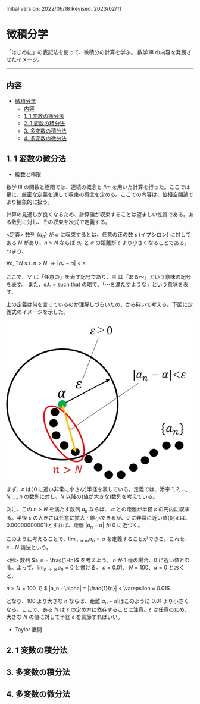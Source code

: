 Initial version: 2022/06/18
Revised: 2023/02/11

# 微積分学

「はじめに」の表記法を使って、微積分の計算を学ぶ。
数学 Ⅲ の内容を発展させたイメージ。

---

## 内容

- [微積分学](#微積分学)
  - [内容](#内容)
  - [1. 1 変数の微分法](#1-1-変数の微分法)
  - [2. 1 変数の積分法](#2-1-変数の積分法)
  - [3. 多変数の積分法](#3-多変数の積分法)
  - [4. 多変数の微分法](#4-多変数の微分法)

## 1. 1 変数の微分法

- 級数と極限

数学 Ⅲ の関数と極限では、連続の概念と $lim$ を用いた計算を行った。ここでは更に、厳密な定義を通して収束の概念を定める。ここでの内容は、位相空間論でより抽象的に扱う。

計算の見通しが良くなるため、計算値が収束することは望ましい性質である。ある数列に対し、その収束を次式で定義する。

<定義>
数列 $\{a_n\}$ が $\alpha$ に収束するとは、任意の正の数 $\varepsilon$ (イプシロン) に対してある $N$ があり、$n > N$ ならば $a_n$ と $\alpha$ の距離が $\varepsilon$ より小さくなることである。つまり、

$\forall \varepsilon$, $\exists N$ s.t. $n > N$ $\Rightarrow |a_n - \alpha| < \varepsilon$.

ここで、$\forall$ は「任意の」を表す記号であり、$\exists$ は「ある～」という意味の記号を表す。
また、s.t. = such that の略で、「～を満たすような」という意味を表す。

上の定義は何を言っているのか理解しづらいため、かみ砕いて考える。下図に定義式のイメージを示した。

![epsilon-N](./img/ch01_eps-n.jpg)

まず、$\varepsilon$ は(０に近い非常に小さな)半径を表している。定義では、添字 $1, 2, \dots, N, \dots, n$ の数列に対し、$N$ 以降の(値が大きな)数列を考えている。

次に、この $n > N$ を満たす数列 $a_n$ ならば、 $\alpha$ との距離が半径 $\varepsilon$ の円内に収まる。半径 $\varepsilon$ の大きさは任意に拡大・縮小できるが、0 に非常に近い値(例えば、0.00000000001)とすれば、距離 $|a_n - \alpha|$ が 0 に近づく。

このように考えることで、$\lim_{n \to \infty} a_n = \alpha$ を定義することができる。これを、$\varepsilon - N$ 論法という。

<例>
数列 $a_n = \frac{1}{n}$ を考えよう。
$n$ が 1 億の場合、0 に近い値となる。よって、$\lim_{n \to \infty} a_n = 0$ と書ける。
$\varepsilon = 0.01$、 $N = 100$、$\alpha = 0$ とおくと、

$n > N = 100$ で $ |a_n - \alpha| = |\frac{1}{n}| < \varepsilon = 0.01$

となり、100 より大きな $n$ ならば、距離$|a_n - \alpha|$はこのように 0.01 より小さくなる。ここで、ある $N$ は $\varepsilon$ の定め方に依存することに注意。$\varepsilon$ は任意のため、大きな $N$ の値に対して半径 $\varepsilon$ を調節すればいい。

- Taylor 展開

## 2. 1 変数の積分法

## 3. 多変数の積分法

## 4. 多変数の微分法
